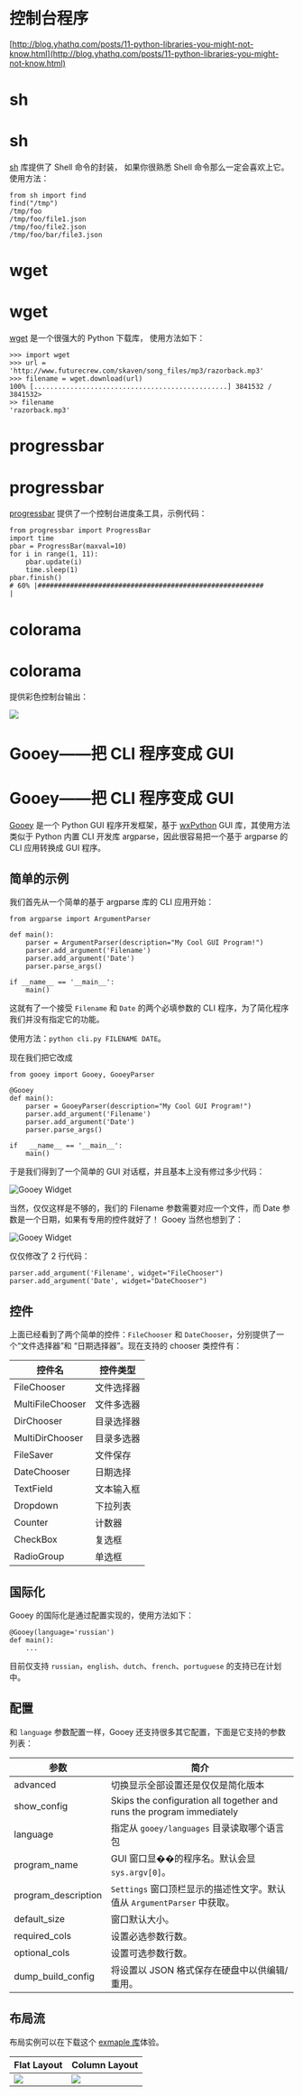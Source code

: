 # 控制台程序

[http://blog.yhathq.com/posts/11-python-libraries-you-might-not-know.html](http://blog.yhathq.com/posts/11-python-libraries-you-might-not-know.html)

# sh

# sh

[sh](https://github.com/amoffat/sh) 库提供了 Shell 命令的封装， 如果你很熟悉 Shell 命令那么一定会喜欢上它。使用方法：

```
from sh import find
find("/tmp")
/tmp/foo
/tmp/foo/file1.json
/tmp/foo/file2.json
/tmp/foo/bar/file3.json 
```

# wget

# wget

[wget](http://bitbucket.org/techtonik/python-wget/) 是一个很强大的 Python 下载库， 使用方法如下：

```
>>> import wget
>>> url = 'http://www.futurecrew.com/skaven/song_files/mp3/razorback.mp3'
>>> filename = wget.download(url)
100% [................................................] 3841532 / 3841532>
>> filename
'razorback.mp3' 
```

# progressbar

# progressbar

[progressbar](https://pypi.python.org/pypi/progressbar) 提供了一个控制台进度条工具，示例代码：

```
from progressbar import ProgressBar
import time
pbar = ProgressBar(maxval=10)
for i in range(1, 11):
    pbar.update(i)
    time.sleep(1)
pbar.finish()
# 60% |########################################################                                      | 
```

# colorama

# colorama

提供彩色控制台输出：

![](43e7f1cd.png)

# Gooey——把 CLI 程序变成 GUI

# Gooey——把 CLI 程序变成 GUI

[Gooey](https://github.com/chriskiehl/Gooey) 是一个 Python GUI 程序开发框架，基于 [wxPython](http://www.wxpython.org/) GUI 库，其使用方法类似于 Python 内置 CLI 开发库 argparse，因此很容易把一个基于 argparse 的 CLI 应用转换成 GUI 程序。

## 简单的示例

我们首先从一个简单的基于 argparse 库的 CLI 应用开始：

```
from argparse import ArgumentParser

def main():
    parser = ArgumentParser(description="My Cool GUI Program!")
    parser.add_argument('Filename')
    parser.add_argument('Date')
    parser.parse_args()

if __name__ == '__main__':
    main() 
```

这就有了一个接受 `Filename` 和 `Date` 的两个必填参数的 CLI 程序，为了简化程序我们并没有指定它的功能。

使用方法：`python cli.py FILENAME DATE`。

现在我们把它改成

```
from gooey import Gooey, GooeyParser

@Gooey
def main():
    parser = GooeyParser(description="My Cool GUI Program!")
    parser.add_argument('Filename')
    parser.add_argument('Date')
    parser.parse_args()

if   __name__ == '__main__':
    main() 
```

于是我们得到了一个简单的 GUI 对话框，并且基本上没有修过多少代码：

![Gooey Widget](gui.png)

当然，仅仅这样是不够的，我们的 Filename 参数需要对应一个文件，而 Date 参数是一个日期，如果有专用的控件就好了！ Gooey 当然也想到了：

![Gooey Widget](gui-widget.png)

仅仅修改了 2 行代码：

```
parser.add_argument('Filename', widget="FileChooser")
parser.add_argument('Date', widget="DateChooser") 
```

## 控件

上面已经看到了两个简单的控件：`FileChooser` 和 `DateChooser`，分别提供了一个“文件选择器”和 “日期选择器”。现在支持的 chooser 类控件有：

| 控件名 | 控件类型 |
| --- | --- |
| FileChooser | 文件选择器 |
| MultiFileChooser | 文件多选器 |
| DirChooser | 目录选择器 |
| MultiDirChooser | 目录多选器 |
| FileSaver | 文件保存 |
| DateChooser | 日期选择 |
| TextField | 文本输入框 |
| Dropdown | 下拉列表 |
| Counter | 计数器 |
| CheckBox | 复选框 |
| RadioGroup | 单选框 |

## 国际化

Gooey 的国际化是通过配置实现的，使用方法如下：

```
@Gooey(language='russian')
def main():
    ... 
```

目前仅支持 `russian`，`english`、`dutch`、`french`、`portuguese` 的支持已在计划中。

## 配置

和 `language` 参数配置一样，Gooey 还支持很多其它配置，下面是它支持的参数列表：

| 参数 | 简介 |
| --- | --- |
| advanced | 切换显示全部设置还是仅仅是简化版本 |
| show_config | Skips the configuration all together and runs the program immediately |
| language | 指定从 `gooey/languages` 目录读取哪个语言包 |
| program_name | GUI 窗口显��的程序名。默认会显 `sys.argv[0]`。 |
| program_description | `Settings` 窗口顶栏显示的描述性文字。默认值从 `ArgumentParser` 中获取。 |
| default_size | 窗口默认大小。 |
| required_cols | 设置必选参数行数。 |
| optional_cols | 设置可选参数行数。 |
| dump_build_config | 将设置以 JSON 格式保存在硬盘中以供编辑/重用。 |

## 布局流

布局实例可以在下载这个 [exmaple 库](https://github.com/chriskiehl/GooeyExamples)体验。

| Flat Layout | Column Layout |
| --- | --- |
| ![](758b37d9.jpg) | ![](de607872.jpg) |
